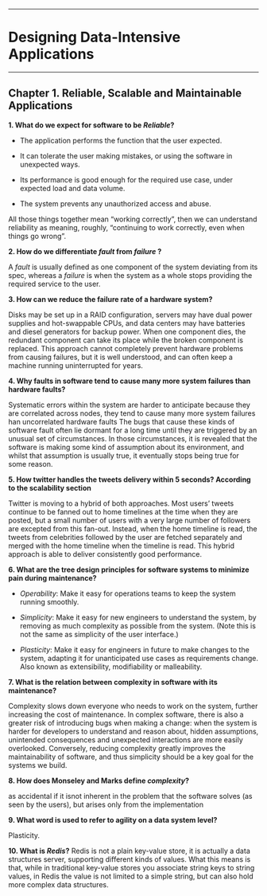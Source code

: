 ----------------------------
# Designing Data-Intensive Applications
----------------------------

## Chapter 1. Reliable, Scalable and Maintainable Applications


**1. What do we expect for software to be *Reliable*?**

* The application performs the function that the user expected.

* It can tolerate the user making mistakes, or using the software in unexpected ways.

* Its performance is good enough for the required use case, under expected load and data volume.

* The system prevents any unauthorized access and abuse.

All those things together mean “working correctly”, then we can understand reliability as
meaning, roughly, “continuing to work correctly, even when things go wrong”.


**2. How do we differentiate *fault* from *failure* ?**

A *fault* is usually defined as one component of the system deviating from its spec, whereas a *failure* is 
when the system as a whole stops providing the required service to the user.

**3. How can we reduce the failure rate of a hardware system?**

Disks may be set up in a RAID configuration, servers
may have dual power supplies and hot-swappable CPUs, and data centers may have batteries
and diesel generators for backup power. When one component dies, the redundant component
can take its place while the broken component is replaced. This approach cannot completely
prevent hardware problems from causing failures, but it is well understood, and can often keep a
machine running uninterrupted for years.


**4. Why faults in software tend to cause many more system failures than hardware faults?**

Systematic errors within the system are harder to anticipate because they are correlated across nodes, they 
tend to cause many more system failures han uncorrelated hardware faults
The bugs that cause these kinds of software fault often lie dormant for a long time until they are
triggered by an unusual set of circumstances. In those circumstances, it is revealed that the
software is making some kind of assumption about its environment, and whilst that assumption
is usually true, it eventually stops being true for some reason.


**5. How twitter handles the tweets delivery within 5 seconds? According to the scalability section**

Twitter is moving to a hybrid of both approaches. Most users’ tweets continue to be fanned out to home timelines at the time when they are posted, but a small number of users with a very large number of followers are excepted from this fan-out. Instead, when the home timeline is read, the tweets from celebrities followed by the user are fetched separately and merged with the home timeline when the timeline is read. This hybrid approach is able to deliver consistently good performance.

**6. What are the tree design principles for software systems to minimize pain during maintenance?**

* *Operability*: Make it easy for operations teams to keep the system running smoothly.

* *Simplicity*: Make it easy for new engineers to understand the system, by removing as much complexity as possible from the system. (Note this is not the same as simplicity of the user interface.)

* *Plasticity*: Make it easy for engineers in future to make changes to the system, adapting it for unanticipated use cases as requirements change. Also known as extensibility, modifiability or malleability.


**7. What is the relation between complexity in software with its maintenance?**

Complexity slows down everyone who needs to work on the system, further increasing the cost of maintenance. In
complex software, there is also a greater risk of introducing bugs when making a change: when
the system is harder for developers to understand and reason about, hidden assumptions,
unintended consequences and unexpected interactions are more easily overlooked. Conversely,
reducing complexity greatly improves the maintainability of software, and thus simplicity
should be a key goal for the systems we build.

**8. How does Monseley and Marks define *complexity*?**

as accidental if it isnot inherent in the problem that the software solves (as seen by the users), but arises only from
the implementation

**9. What word is used to refer to agility on a data system level?**

Plasticity.


**10. What is *Redis*?**
Redis is not a plain key-value store, it is actually a data structures server, supporting different kinds of values. What this means is that, while in traditional key-value stores you associate string keys to string values, in Redis the value is not limited to a simple string, but can also hold more complex data structures.

